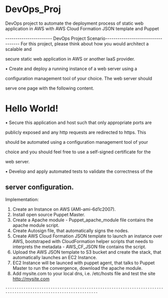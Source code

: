 # DevOps_Proj
DevOps project to automate the deployment process of  static web application in AWS with AWS Cloud Formation JSON template and Puppet

----------------------- DevOps Project Scenario-----------------------------------
For this project, please think about how you would architect a scalable and

secure static web application in AWS or another IaaS provider.

• Create and deploy a running instance of a web server using a

configuration management tool of your choice. The web server should

serve one page with the following content.

<html>

<head>

<title>Hello World</title>

</head>

<body>

<h1>Hello World!</h1>

</body>

</html>

• Secure this application and host such that only appropriate ports are

publicly exposed and any http requests are redirected to https. This

should be automated using a configuration management tool of your

choice and you should feel free to use a self-signed certificate for the

web server.

• Develop and apply automated tests to validate the correctness of the

server configuration.
---------------------------------------------------------------------------------------------------------------
Implementation:
1. Create an Instance on AWS (AMI-ami-6d1c2007).
2. Install open source Puppet Master.
3. Create a Apache module - Puppet_apache_module file contains the apache module script.
4. Create Autosign file, that automatically signs the nodes.
5. Create AWS Cloud Formation JSON template to launch an instance over AWS, bootstraped with CloudFormation helper scripts that needs to interprets the metadata - AWS_CF_JSON file contains the script.
6. Upload the AWS JSON template to S3 bucket and create the stack, that automatically launches an EC2 Instance.
7. EC2 Instance will be launced with puppet agent, that talks to Puppet Master to run the convergence, download the apache module.
8. Add mysite.com to your local dns, i.e. /etc/hosts file and test the site http://mysite.com

~~~~~~~~~~~~~~END~~~~~~~~~~~~~~~~~~~~~~
---------------------------------------------------------------------------------------------------------------
